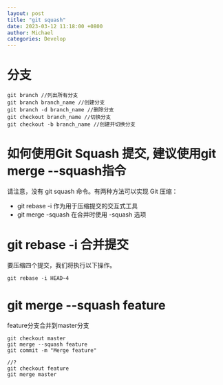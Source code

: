 ```yaml
---
layout: post
title: "git squash"
date: 2023-03-12 11:18:00 +0800
author: Michael
categories: Develop
---
```


# 分支
	git branch //列出所有分支
	git branch branch_name //创建分支
	git branch -d branch_name //删除分支
	git checkout branch_name //切换分支
	git checkout -b branch_name //创建并切换分支

# 如何使用Git Squash 提交, 建议使用git merge --squash指令
请注意，没有 git squash 命令。有两种方法可以实现 Git 压缩：

- git rebase -i 作为用于压缩提交的交互式工具
- git merge -squash 在合并时使用 -squash 选项

# git rebase -i 合并提交
要压缩四个提交，我们将执行以下操作。

    git rebase -i HEAD~4

# git merge --squash feature
feature分支合并到master分支

	git checkout master
	git merge --squash feature
	git commit -m "Merge feature" 

	//?
	git checkout feature
	git merge master​​​